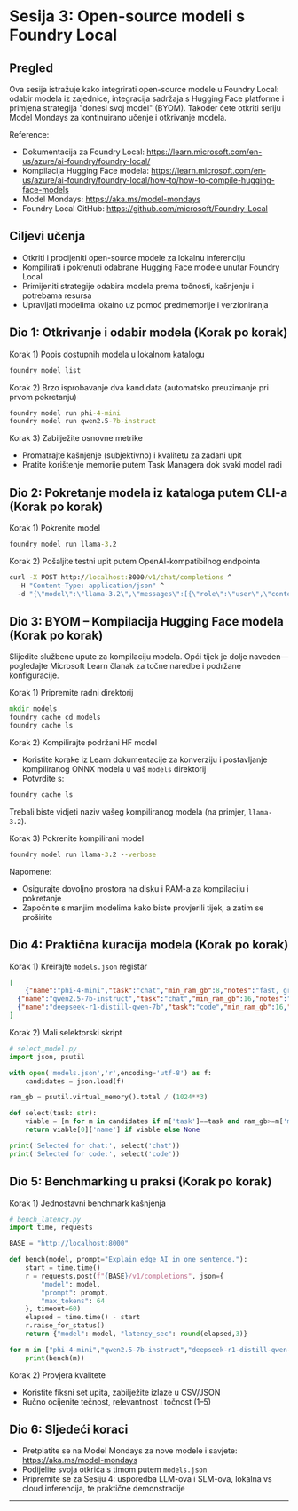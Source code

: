 <!--
CO_OP_TRANSLATOR_METADATA:
{
  "original_hash": "eb6ccbc99954b9db058c3fabdbf39cc5",
  "translation_date": "2025-09-23T01:02:16+00:00",
  "source_file": "Module08/03.OpenSourceModels.md",
  "language_code": "hr"
}
-->
# Sesija 3: Open-source modeli s Foundry Local

## Pregled

Ova sesija istražuje kako integrirati open-source modele u Foundry Local: odabir modela iz zajednice, integracija sadržaja s Hugging Face platforme i primjena strategija "donesi svoj model" (BYOM). Također ćete otkriti seriju Model Mondays za kontinuirano učenje i otkrivanje modela.

Reference:
- Dokumentacija za Foundry Local: https://learn.microsoft.com/en-us/azure/ai-foundry/foundry-local/
- Kompilacija Hugging Face modela: https://learn.microsoft.com/en-us/azure/ai-foundry/foundry-local/how-to/how-to-compile-hugging-face-models
- Model Mondays: https://aka.ms/model-mondays
- Foundry Local GitHub: https://github.com/microsoft/Foundry-Local

## Ciljevi učenja
- Otkriti i procijeniti open-source modele za lokalnu inferenciju
- Kompilirati i pokrenuti odabrane Hugging Face modele unutar Foundry Local
- Primijeniti strategije odabira modela prema točnosti, kašnjenju i potrebama resursa
- Upravljati modelima lokalno uz pomoć predmemorije i verzioniranja

## Dio 1: Otkrivanje i odabir modela (Korak po korak)

Korak 1) Popis dostupnih modela u lokalnom katalogu  
```cmd
foundry model list
```
  
Korak 2) Brzo isprobavanje dva kandidata (automatsko preuzimanje pri prvom pokretanju)  
```cmd
foundry model run phi-4-mini
foundry model run qwen2.5-7b-instruct
```
  
Korak 3) Zabilježite osnovne metrike  
- Promatrajte kašnjenje (subjektivno) i kvalitetu za zadani upit  
- Pratite korištenje memorije putem Task Managera dok svaki model radi  

## Dio 2: Pokretanje modela iz kataloga putem CLI-a (Korak po korak)

Korak 1) Pokrenite model  
```cmd
foundry model run llama-3.2
```
  
Korak 2) Pošaljite testni upit putem OpenAI-kompatibilnog endpointa  
```cmd
curl -X POST http://localhost:8000/v1/chat/completions ^
  -H "Content-Type: application/json" ^
  -d "{\"model\":\"llama-3.2\",\"messages\":[{\"role\":\"user\",\"content\":\"Say hello in 5 words.\"}]}"

```
  

## Dio 3: BYOM – Kompilacija Hugging Face modela (Korak po korak)

Slijedite službene upute za kompilaciju modela. Opći tijek je dolje naveden—pogledajte Microsoft Learn članak za točne naredbe i podržane konfiguracije.

Korak 1) Pripremite radni direktorij  
```cmd
mkdir models
foundry cache cd models
foundry cache ls
```
  
Korak 2) Kompilirajte podržani HF model  
- Koristite korake iz Learn dokumentacije za konverziju i postavljanje kompiliranog ONNX modela u vaš `models` direktorij  
- Potvrdite s:  
```cmd
foundry cache ls
```
  
Trebali biste vidjeti naziv vašeg kompiliranog modela (na primjer, `llama-3.2`).  

Korak 3) Pokrenite kompilirani model  
```cmd
foundry model run llama-3.2 --verbose
```
  
Napomene:  
- Osigurajte dovoljno prostora na disku i RAM-a za kompilaciju i pokretanje  
- Započnite s manjim modelima kako biste provjerili tijek, a zatim se proširite  

## Dio 4: Praktična kuracija modela (Korak po korak)

Korak 1) Kreirajte `models.json` registar  
```json
[
    {"name":"phi-4-mini","task":"chat","min_ram_gb":8,"notes":"fast, great for general chat"},
  {"name":"qwen2.5-7b-instruct","task":"chat","min_ram_gb":16,"notes":"larger context, good reasoning"},
  {"name":"deepseek-r1-distill-qwen-7b","task":"code","min_ram_gb":16,"notes":"coding-oriented"}
]
```
  
Korak 2) Mali selektorski skript  
```python
# select_model.py
import json, psutil

with open('models.json','r',encoding='utf-8') as f:
    candidates = json.load(f)

ram_gb = psutil.virtual_memory().total / (1024**3)

def select(task: str):
    viable = [m for m in candidates if m['task']==task and ram_gb>=m['min_ram_gb']]
    return viable[0]['name'] if viable else None

print('Selected for chat:', select('chat'))
print('Selected for code:', select('code'))
```
  

## Dio 5: Benchmarking u praksi (Korak po korak)

Korak 1) Jednostavni benchmark kašnjenja  
```python
# bench_latency.py
import time, requests

BASE = "http://localhost:8000"

def bench(model, prompt="Explain edge AI in one sentence."):
    start = time.time()
    r = requests.post(f"{BASE}/v1/completions", json={
        "model": model,
        "prompt": prompt,
        "max_tokens": 64
    }, timeout=60)
    elapsed = time.time() - start
    r.raise_for_status()
    return {"model": model, "latency_sec": round(elapsed,3)}

for m in ["phi-4-mini","qwen2.5-7b-instruct","deepseek-r1-distill-qwen-7b"]:
    print(bench(m))
```
  
Korak 2) Provjera kvalitete  
- Koristite fiksni set upita, zabilježite izlaze u CSV/JSON  
- Ručno ocijenite tečnost, relevantnost i točnost (1–5)  

## Dio 6: Sljedeći koraci
- Pretplatite se na Model Mondays za nove modele i savjete: https://aka.ms/model-mondays  
- Podijelite svoja otkrića s timom putem `models.json`  
- Pripremite se za Sesiju 4: usporedba LLM-ova i SLM-ova, lokalna vs cloud inferencija, te praktične demonstracije  

---

